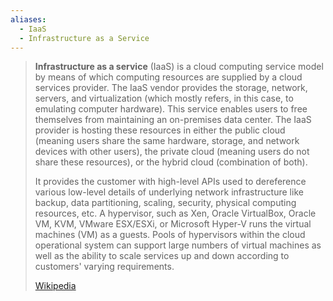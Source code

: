 ```yaml
---
aliases:
  - IaaS
  - Infrastructure as a Service
---
```

> **Infrastructure as a service** (IaaS) is a cloud computing service model by means of which computing resources are supplied by a cloud services provider. The IaaS vendor provides the storage, network, servers, and virtualization (which mostly refers, in this case, to emulating computer hardware). This service enables users to free themselves from maintaining an on-premises data center. The IaaS provider is hosting these resources in either the public cloud (meaning users share the same hardware, storage, and network devices with other users), the private cloud (meaning users do not share these resources), or the hybrid cloud (combination of both).
>
> It provides the customer with high-level APIs used to dereference various low-level details of underlying network infrastructure like backup, data partitioning, scaling, security, physical computing resources, etc. A hypervisor, such as Xen, Oracle VirtualBox, Oracle VM, KVM, VMware ESX/ESXi, or Microsoft Hyper-V runs the virtual machines (VM) as a guests. Pools of hypervisors within the cloud operational system can support large numbers of virtual machines as well as the ability to scale services up and down according to customers' varying requirements.
>
> [Wikipedia](https://en.wikipedia.org/wiki/Infrastructure%20as%20a%20service)